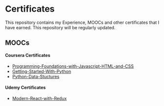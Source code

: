 # Certificates
This repository contains my Experience, MOOCs and other certificates that I have earned. This repository will be regularly updated.

## MOOCs
#### Coursera Certificates
- [Programming-Foundations-with-Javascript-HTML-and-CSS](./MOOCs/Coursera-Certificates/Programming-Foundations-with-Javascript-HTML-and-CSS.pdf)
- [Getting-Started-With-Python](./MOOCs/Coursera-Certificates/Getting-Started-With-Python.pdf)
- [Python-Data-Stuctures](./MOOCs/Coursera-Certificates/Python-Data-Stuctures.pdf)

#### Udemy Certificates

- [Modern-React-with-Redux](./MOOCs/Udemy-Certificates/Modern-React-with-Redux.pdf)
